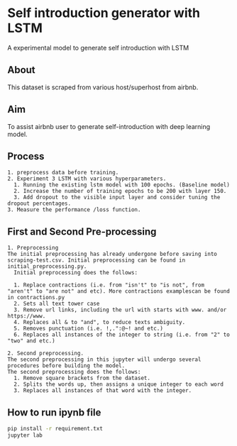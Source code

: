 # Self introduction generator with LSTM
A experimental model to generate self introduction with LSTM

## About
This dataset is scraped from various host/superhost from airbnb. 

## Aim
To assist airbnb user to generate self-introduction with deep learning model.

## Process
```
1. preprocess data before training.
2. Experiment 3 LSTM with various hyperparameters.
  1. Running the existing lstm model with 100 epochs. (Baseline model)
  2. Increase the number of training epochs to be 200 with layer 150.
  3. Add dropout to the visible input layer and consider tuning the dropout percentages.
3. Measure the performance /loss function.
```

## First and Second Pre-processing
```
1. Preprocessing
The initial preprocessing has already undergone before saving into scraping-test.csv. Initial preprocessing can be found in initial_preprocessing.py.
  Initial preprocessing does the follows:

  1. Replace contractions (i.e. from "isn't" to "is not", from "aren't" to "are not" and etc). More contractions examplescan be found in contractions.py
  2. Sets all text tower case
  3. Remove url links, including the url with starts with www. and/or https://www.
  4. Replaces all & to "and", to reduce texts ambiguity.
  5. Removes punctuation (i.e. !,.":@~! and etc.)
  6. Replaces all instances of the integer to string (i.e. from "2" to "two" and etc.)

2. Second preprocessing.
The second preprocessing in this jupyter will undergo several procedures before building the model.
The second preprocessing does the follows:
  1. Remove square brackets from the dataset.
  2. Splits the words up, then assigns a unique integer to each word
  3. Replaces all instances of that word with the integer.

```

## How to run ipynb file

```bash
pip install -r requirement.txt
jupyter lab 
```

